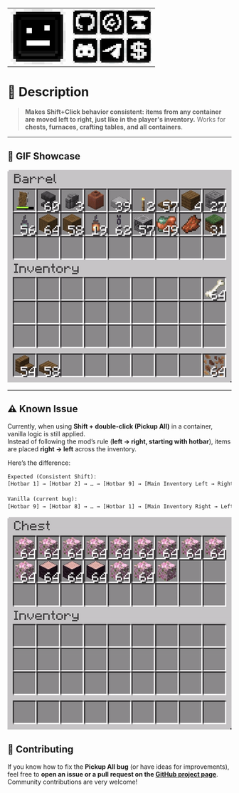 <table style="width: 100%; border-collapse: collapse;">
  <tr>
    <td style="width: 124px; vertical-align: top; text-align: center;">
      <div style="display: flex; justify-content: center; align-items: center;">
        <img src="https://raw.githubusercontent.com/ZipeStudio/Vault/refs/heads/main/design/mods/main/zipestudio.png" title="It's me">
      </div>
    </td>
    <td style="vertical-align: top;">
      <div style="display: flex; flex-direction: column;">
        <div style="display: flex;">
          <a href="https://github.com/ZipeStudio/Consistent-Shift">
            <img src="https://raw.githubusercontent.com/ZipeStudio/Vault/refs/heads/main/design/mods/main/github.png" title="Github page">
          </a>
          <a href="https://modrinth.com/mod/consistent-shift">
            <img src="https://raw.githubusercontent.com/ZipeStudio/Vault/refs/heads/main/design/mods/main/modrinth.png" title="Modrinth page">
          </a>
          <a href="https://www.curseforge.com/minecraft/mc-mods/consistent-shift">
            <img src="https://raw.githubusercontent.com/ZipeStudio/Vault/refs/heads/main/design/mods/main/curseforge.png" title="CurseForge page">
          </a>
        </div>
        <div style="display: flex;">
          <a href="https://discord.com/invite/XmGF7rkkuY">
            <img src="https://raw.githubusercontent.com/ZipeStudio/Vault/refs/heads/main/design/mods/main/discord.png" title="Discord account">
          </a>
          <a href="https://t.me/zipeleaf">
            <img src="https://raw.githubusercontent.com/ZipeStudio/Vault/refs/heads/main/design/mods/main/telegram.png" title="Telegram channel">
          </a>
          <a href="https://ko-fi.com/zipestudio/tip">
            <img src="https://raw.githubusercontent.com/ZipeStudio/Vault/refs/heads/main/design/mods/main/support.png" title="Support me (thx)">
          </a>
        </div>
      </div>
    </td>
  </tr>
</table>

# 💬 Description
> **Makes Shift+Click behavior consistent: items from any container are moved left to right, just like in the player's inventory.**
> Works for **chests, furnaces, crafting tables, and all containers**.

---

## 🔹 GIF Showcase
<div align="center">
  <img src="https://raw.githubusercontent.com/ZipeStudio/Consistent-Shift/refs/heads/master/img/showcase.gif" width="512px" alt="mod showcase"/>
</div>

---

## ⚠️ Known Issue
Currently, when using **Shift + double-click (Pickup All)** in a container, vanilla logic is still applied.  
Instead of following the mod’s rule (**left → right, starting with hotbar**), items are placed **right → left** across the inventory.

Here’s the difference:
```diff
Expected (Consistent Shift):
[Hotbar 1] → [Hotbar 2] → … → [Hotbar 9] → [Main Inventory Left → Right]

Vanilla (current bug):
[Hotbar 9] → [Hotbar 8] → … → [Hotbar 1] → [Main Inventory Right → Left]
```

<div align="center">
  <img src="https://raw.githubusercontent.com/ZipeStudio/Consistent-Shift/refs/heads/master/img/known_issue.gif" width="512px" alt="mod showcase"/>
</div>

## 🤝 Contributing
If you know how to fix the **Pickup All bug** (or have ideas for improvements), feel free to **open an issue or a pull request on the [GitHub project page](https://github.com/ZipeStudio/Consistent-Shift)**.  
Community contributions are very welcome!